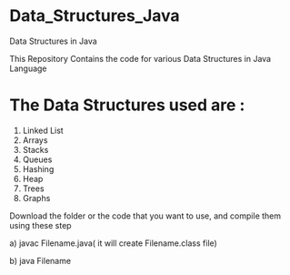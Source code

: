 # Data_Structures_Java
Data Structures in Java

This Repository Contains the code for various Data Structures in Java Language

# The Data Structures used are :

1) Linked List
2) Arrays
3) Stacks
4) Queues
5) Hashing
6) Heap
7) Trees
8) Graphs

Download the folder or the code that you want to use, and compile them using these step

a) javac Filename.java( it will create Filename.class file)



b) java Filename

